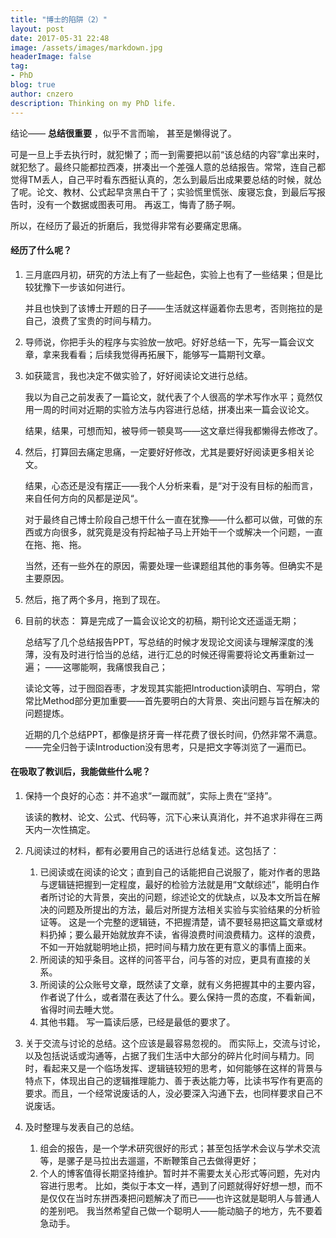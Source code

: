 ```yaml
---
title: "博士的陷阱（2）"
layout: post
date: 2017-05-31 22:48
image: /assets/images/markdown.jpg
headerImage: false
tag:
- PhD
blog: true
author: cnzero
description: Thinking on my PhD life.
---
```

结论—— __总结很重要__ ，似乎不言而喻， 甚至是懒得说了。

可是一旦上手去执行时，就犯懒了；而一到需要把以前“该总结的内容”拿出来时，就犯愁了。最终只能都拉西凑，拼凑出一个差强人意的总结报告。常常，连自己都觉得TM丢人，自己平时看东西挺认真的，怎么到最后出成果要总结的时候，就怂了呢。论文、教材、公式起早贪黑白干了；实验慌里慌张、废寝忘食，到最后写报告时，没有一个数据或图表可用。 再返工，悔青了肠子啊。

所以，在经历了最近的折磨后，我觉得非常有必要痛定思痛。

#### 经历了什么呢？
1. 三月底四月初，研究的方法上有了一些起色，实验上也有了一些结果；但是比较犹豫下一步该如何进行。
    
    并且也快到了该博士开题的日子——生活就这样逼着你去思考，否则拖拉的是自己，浪费了宝贵的时间与精力。
2. 导师说，你把手头的程序与实验放一放吧。好好总结一下，先写一篇会议文章，拿来我看看；后续我觉得再拓展下，能够写一篇期刊文章。
3. 如获箴言，我也决定不做实验了，好好阅读论文进行总结。
    
    我以为自己之前发表了一篇论文，就代表了个人很高的学术写作水平；竟然仅用一周的时间对近期的实验方法与内容进行总结，拼凑出来一篇会议论文。 
    
    结果，结果，可想而知，被导师一顿臭骂——这文章烂得我都懒得去修改了。
4. 然后，打算回去痛定思痛，一定要好好修改，尤其是要好好阅读更多相关论文。
    
    结果，心态还是没有摆正——我个人分析来看，是“对于没有目标的船而言，来自任何方向的风都是逆风“。

    对于最终自己博士阶段自己想干什么一直在犹豫——什么都可以做，可做的东西或方向很多，就究竟是没有捋起袖子马上开始干一个或解决一个问题，一直在拖、拖、拖。
    
    当然，还有一些外在的原因，需要处理一些课题组其他的事务等。但确实不是主要原因。
5. 然后，拖了两个多月，拖到了现在。
6. 目前的状态：
    算是完成了一篇会议论文的初稿，期刊论文还遥遥无期；
    
    总结写了几个总结报告PPT，写总结的时候才发现论文阅读与理解深度的浅薄，没有及时进行恰当的总结，进行汇总的时候还得需要将论文再重新过一遍；
    ——这哪能啊，我痛恨我自己；
    
    读论文等，过于囫囵吞枣，才发现其实能把Introduction读明白、写明白，常常比Method部分更加重要——首先要明白的大背景、突出问题与旨在解决的问题提炼。
    
    近期的几个总结PPT，都像是挤牙膏一样花费了很长时间，仍然非常不满意。——完全归咎于读Introduction没有思考，只是把文字等浏览了一遍而已。

#### 在吸取了教训后，我能做些什么呢？
1. 保持一个良好的心态：并不追求“一蹴而就”，实际上贵在“坚持”。
    
    该读的教材、论文、公式、代码等，沉下心来认真消化，并不追求非得在三两天内一次性搞定。
2. 凡阅读过的材料，都有必要用自己的话进行总结复述。这包括了：
    1. 已阅读或在阅读的论文；直到自己的话能把自己说服了，能对作者的思路与逻辑链把握到一定程度，最好的检验方法就是用“文献综述”，能明白作者所讨论的大背景，突出的问题，综述论文的优缺点，以及本文所旨在解决的问题及所提出的方法，最后对所提方法相关实验与实验结果的分析验证等。
    这是一个完整的逻辑链，不把握清楚，请不要轻易把这篇文章或材料扔掉；要么最开始就放弃不读，省得浪费时间浪费精力。这样的浪费，不如一开始就聪明地止损，把时间与精力放在更有意义的事情上面来。
    2. 所阅读的知乎条目。这样的问答平台，问与答的对应，更具有直接的关系。
    3. 所阅读的公众账号文章，既然读了文章，就有义务把握其中的主要内容，作者说了什么，或者潜在表达了什么。要么保持一贯的态度，不看新闻，省得时间去睡大觉。
    4. 其他书籍。 写一篇读后感，已经是最低的要求了。
3. 关于交流与讨论的总结。这个应该是最容易忽视的。
    而实际上，交流与讨论，以及包括说话或沟通等，占据了我们生活中大部分的碎片化时间与精力。同时，看起来又是一个临场发挥、逻辑链较短的思考，如何能够在这样的背景与特点下，体现出自己的逻辑推理能力、善于表达能力等，比读书写作有更高的要求。而且，一个经常说废话的人，没必要深入沟通下去，也同样要求自己不说废话。
4. 及时整理与发表自己的总结。
    1. 组会的报告，是一个学术研究很好的形式；甚至包括学术会议与学术交流等，是骡子是马拉出去遛遛，不断鞭策自己去做得更好；
    2. 个人的博客值得长期坚持维护。暂时并不需要太关心形式等问题，先对内容进行思考。
    比如，类似于本文一样，遇到了问题就得好好想一想，而不是仅仅在当时东拼西凑把问题解决了而已——也许这就是聪明人与普通人的差别吧。
    我当然希望自己做一个聪明人——能动脑子的地方，先不要着急动手。